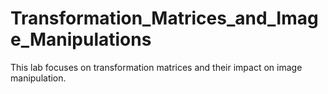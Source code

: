 # Transformation_Matrices_and_Image_Manipulations

This lab focuses on transformation matrices and their impact on image manipulation.
